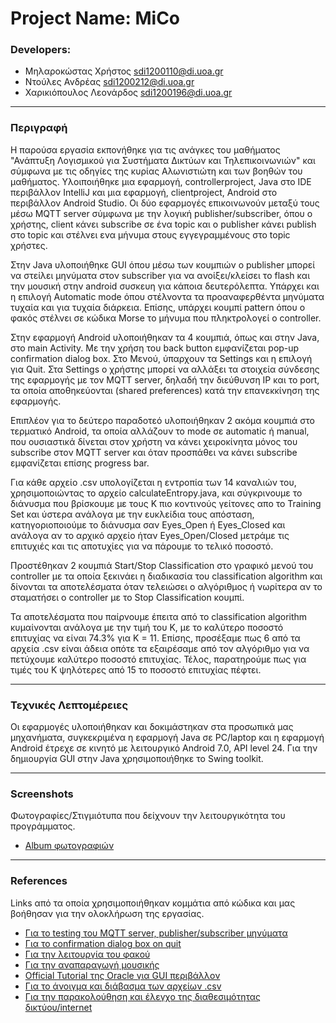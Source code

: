# Project Name: MiCo

### Developers:

* Μηλαροκώστας Χρήστος 		<sdi1200110@di.uoa.gr>
* Ντούλες Ανδρέας 			<sdi1200212@di.uoa.gr>
* Χαρικιόπουλος Λεονάρδος 	<sdi1200196@di.uoa.gr>

---

### Περιγραφή

<p> Η παρούσα εργασία εκπονήθηκε για τις ανάγκες του μαθήματος "Ανάπτυξη Λογισμικού για Συστήματα Δικτύων και Τηλεπικοινωνιών" και σύμφωνα με τις οδηγίες 
της κυρίας Αλωνιστιώτη και των βοηθών του μαθήματος. Υλοιποιήθηκε μια εφαρμογή, controllerproject, Java στο IDE περιβάλλον IntelliJ και μια εφαρμογή, clientproject,
 Android στο περιβάλλον Android Studio. Οι δύο εφαρμογές επικοινωνούν μεταξύ τους μέσω MQTT server σύμφωνα με την λογική publisher/subscriber, όπου ο χρήστης, client
κάνει subscribe σε ένα topic και ο publisher κάνει publish στο topic και στέλνει ενα μήνυμα στους εγγεγραμμένους στο topic χρήστες. </p>

<p> Στην Java υλοποιήθηκε GUI όπου μέσω των κουμπιών ο publisher μπορεί να στείλει μηνύματα στον subscriber για να ανοίξει/κλείσει το flash και την μουσική στην 
android συσκευη για κάποια δευτερόλεπτα. Υπάρχει και η επιλογή Automatic mode όπου στέλνοντα τα προαναφερθέντα μηνύματα τυχαία και για τυχαία διάρκεια. 
Επίσης, υπάρχει κουμπί pattern όπου ο φακός στέλνει σε κώδικα Morse το μήνυμα που πληκτρολογεί ο controller. </p>

<p> Στην εφαρμογή Android υλοποιήθηκαν τα 4 κουμπιά, όπως και στην Java, στο main Activity. Με την χρήση του back button εμφανίζεται pop-up confirmation dialog box.
 Στο Μενού, ύπαρχουν τα Settings και η επιλογή για Quit. Στα Settings ο χρήστης μπορεί να αλλάξει τα στοιχεία σύνδεσης της εφαρμογής με τον MQTT server, δηλαδή
 την διεύθυνση IP και το port, τα οποία αποθηκεύονται (shared preferences) κατά την επανεκκίνηση της εφαρμογής. </p>
 
<p> Επιπλέον για το δεύτερο παραδοτεό υλοποιήθηκαν 2 ακόμα κουμπιά στο τερματικό Android, τα οποία αλλάζουν το mode σε automatic ή manual, που ουσιαστικά δίνεται
 στον χρήστη να κάνει χειροκίνητα μόνος του subscribe στον MQTT server και όταν προσπάθει να κάνει subscribe εμφανίζεται επίσης progress bar. </p>

<p> Για κάθε αρχείο .csv υπολογίζεται η εντροπία των 14 καναλιών του, χρησιμοποιώντας το αρχείο calculateEntropy.java, και σύγκρινουμε το διάνυσμα που βρίσκουμε
 με τους Κ πιο κοντινούς γείτονες απο το Training Set και ύστερα ανάλογα με την ευκλείδια τους απόσταση, κατηγοριοποιούμε το διάνυσμα σαν Eyes_Open ή Eyes_Closed και 
 ανάλογα αν το αρχικό αρχείο ήταν Eyes_Open/Closed μετράμε τις επιτυχιές και τις αποτυχίες για να πάρουμε το τελικό ποσοστό. </p>
 
<p> Προστέθηκαν 2 κουμπιά Start/Stop Classification στο γραφικό μενού του controller με τα οποία ξεκινάει η διαδικασία του classification algorithm και
 δίνονται τα αποτελέσματα όταν τελειώσει ο αλγόριθμος ή νωρίτερα αν το σταματήσει ο controller με το Stop Classification κουμπί. </p>
 
<p> Τα αποτελέσματα που παίρνουμε έπειτα από το classification algorithm κυμαίνονται ανάλογα με την τιμή του Κ, με το καλύτερο ποσοστό επιτυχίας να είναι 74.3%
  για Κ = 11. Επίσης, προσέξαμε πως 6 από τα αρχεία .csv είναι άδεια οπότε τα εξαιρέσαμε από τον αλγόριθμο για να πετύχουμε καλύτερο ποσοστό επιτυχίας.
  Τέλος, παρατηρούμε πως για τιμές του Κ ψηλότερες από 15 το ποσοστό επιτυχίας πέφτει. </p>

---

### Τεχνικές Λεπτομέρειες

<p> Οι εφαρμογές υλοποιήθηκαν και δοκιμάστηκαν στα προσωπικά μας μηχανήματα, συγκεκριμένα η εφαρμογή Java σε PC/laptop και η εφαρμογή Android έτρεχε σε κινητό
 με λειτουργικό Android 7.0, API level 24. Για την δημιουργία GUI στην Java χρησιμοποιήθηκε το Swing toolkit.</p>

---

### Screenshots

<p> Φωτογραφίες/Στιγμιότυπα που δείχνουν την λειτουργικότητα του προγράμματος. </p>

* [Album φωτογραφιών](https://imgur.com/a/Xkkqb)

--- 

### References

<p> Links από τα οποία χρησιμοποιήθηκαν κομμάτια από κώδικα και μας βοήθησαν για την ολοκλήρωση της εργασίας. </p>

* [Για το testing του MQTT server, publisher/subscriber μηνύματα](https://stackoverflow.com/questions/2257963/how-to-show-a-dialog-to-confirm-that-the-user-wishes-to-exit-an-android-activity)
* [Για το confirmation dialog box on quit](https://stackoverflow.com/questions/2257963/how-to-show-a-dialog-to-confirm-that-the-user-wishes-to-exit-an-android-activity)
* [Για την λειτουργία του φακού](http://www.theappguruz.com/blog/flash-light-demo) 
* [Για την αναπαραγωγή μουσικής](https://www.mkyong.com/android/how-to-turn-onoff-camera-ledflashlight-in-android/)
* [Official Tutorial της Oracle για GUI περιβάλλον](https://docs.oracle.com/javase/tutorial/uiswing/index.html)
* [Για το άνοιγμα και διάβασμα των αρχείων .csv](https://stackoverflow.com/questions/1844688/how-to-read-all-files-in-a-folder-from-java)
* [Για την παρακολούθηση και έλεγχο της διαθεσιμότητας δικτύου/internet](https://developer.android.com/training/monitoring-device-state/connectivity-monitoring.html)